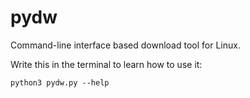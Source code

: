 # pydw
Command-line interface based download tool for Linux.


Write this in the terminal to learn how to use it:

```
python3 pydw.py --help
```
